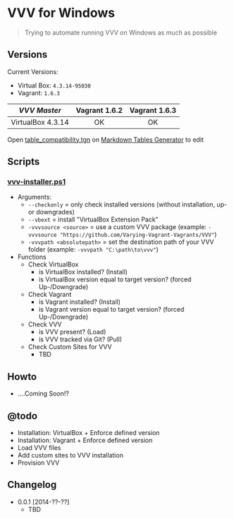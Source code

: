 # VVV for Windows

> Trying to automate running VVV on Windows as much as possible

## Versions

Current Versions:
- Virtual Box: `4.3.14-95030`
- Vagrant: `1.6.3`

|    _VVV Master_   | Vagrant 1.6.2 | Vagrant 1.6.3 |
|:-----------------:|:-------------:|:-------------:|
| VirtualBox 4.3.14 |       OK      |       OK      |

Open [table_compatibility.tgn](https://github.com/cfoellmann/vvv-for-windows/blob/master/table_compatibility.tgn) on [Markdown Tables Generator](http://www.tablesgenerator.com/markdown_tables) to edit

## Scripts
### [vvv-installer.ps1](https://github.com/cfoellmann/vvv-for-windows/blob/master/vvv-installer.ps1)
- Arguments:
	- `--checkonly` = only check installed versions (without installation, up- or downgrades)
	- `--vbext` = install "VirtualBox Extension Pack"
	- `-vvvsource <source>` = use a custom VVV package (example: `-vvvsource "https://github.com/Varying-Vagrant-Vagrants/VVV"`)
	- `-vvvpath <absolutepath>` = set the destination path of your VVV folder (example: `-vvvpath "C:\path\to\vvv"`)
- Functions
	- Check VirtualBox
		- is VirtualBox installed? (Install)
		- is VirtualBox version equal to target version? (forced Up-/Downgrade)
	- Check Vagrant
		- is Vagrant installed? (Install)
		- is Vagrant version equal to target version? (forced Up-/Downgrade)
	- Check VVV
		- is VVV present? (Load)
		- is VVV tracked via Git? (Pull)
	- Check Custom Sites for VVV
		- TBD

## Howto
- ....Coming Soon!?

## @todo
- Installation: VirtualBox + Enforce defined version
- Installation: Vagrant + Enforce defined version
- Load VVV files
- Add custom sites to VVV installation
- Provision VVV

## Changelog
- 0.0.1 [2014-??-??]
	- TBD
